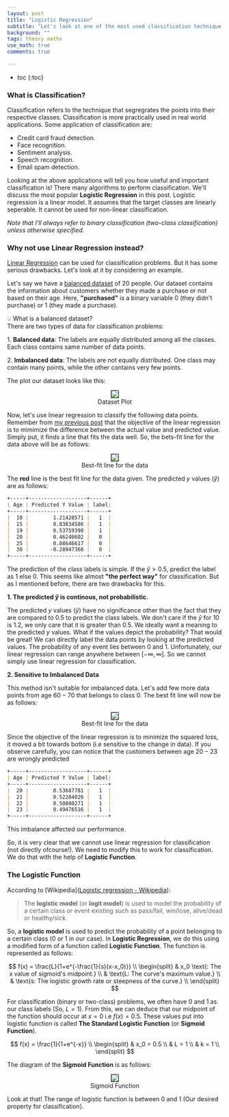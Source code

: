 ```yaml
---
layout: post
title: "Logistic Regression"
subtitle: "Let's look at one of the most used classification technique in detail"
background: ""
tags: theory maths
use_math: true
comments: true

---
```


* toc
  {:toc}

### What is Classification?

Classification refers to the technique that segregrates the points into their respective classes. Classification is more practically used in real world applications. Some application of classification are:

* Credit card fraud detection.
* Face recognition.
* Sentiment analysis.
* Speech recognition.
* Email spam detection.

Looking at the above applications will tell you how useful and important classification is!
There many algorithms to perform classification. We'll discuss the most popular **Logistic Regression** in this post. Logistic regression is a linear model. It assumes that the target classes are linearly seperable. It cannot be used for non-linear classification.

_Note that I'll always refer to binary classification (two-class classification) unless otherwise specified._

### Why not use Linear Regression instead?

[Linear Regression](https://chandu-4444.github.io/2021/12/07/linear-regression.html) can be used for classification problems. But it has some serious drawbacks. Let's look at it by considering an example.

Let's say we have a [balanced dataset](#balanced-vs-imbalanced) of $20$ people. Our dataset contains the information about customers whether they made a purchase or not based on their age. Here, **"purchased"** is a binary variable $0$ (they didn't purchase) or $1$ (they made a purchase). 

<div class="todo-container" id="balanced-vs-imbalanced">
<span class="todo-icon">💡</span> <span class="todo-head">What is a balanced dataset?</span>

<div class="todo-body">
There are two types of data for classification problems: 
<p>1. <b>Balanced data</b>: The labels are equally distributed among all the classes. Each class contains same number of data points. </p>
<p>2. <b>Imbalanced data</b>: The labels are not equally distributed. One class may contain many points, while the other contains very few points. </p>
</div>
</div>

The plot our dataset looks like this:

<center>
   <figure>
        <img src="https://miro.medium.com/max/459/1*n6wG6BdkXJegoFo9G7rg8g.png" style="border: 1px solid black; max-width: 60%;">
        <figcaption>Dataset Plot</figcaption>
    </figure>
</center>

Now, let's use linear regression to classify the following data points. Remember from [my previous post](https://chandu-4444.github.io/2021/12/07/linear-regression.html) that the objective of the linear regression is to mimimize the difference between the actual value and predicted value. Simply put, it finds a line that fits the data well. So, the bets-fit line for the data above will be as follows:

<center>
   <figure>
        <img src="https://miro.medium.com/max/466/1*lBc9kCcWfZxlvX-gdrVoUA.png" style="border: 1px solid black; max-width: 60%;">
        <figcaption>Best-fit line for the data</figcaption>
    </figure>
</center>

The **red** line is the best fit line for the data given. The predicted $y$ values ($\hat{y}$) are as follows:

```markdown
+-----+-------------------+------+
| Age | Predicted Y Value | label|
+-----+-------------------+------+
|  10 |        1.21428571 |   1  |
|  15 |        0.83834586 |   1  | 
|  19 |        0.53759398 |   1  |
|  20 |        0.46240602 |   0  |
|  25 |        0.08646617 |   0  |
|  30 |       -0.28947368 |   0  |
+-----+-------------------+------+
```

The prediction of the class labels is simple. If the $\hat{y} >0.5$, predict the label as $1$ else $0$. This seems like almost **"the perfect way"** for classification. But as I mentioned before, there are two drawbacks for this.

**1. The predicted $\hat{y}$ is continous, not probabilistic.**

The predicted $y$ values ($\hat{y}$) have no significance other than the fact that they are compared to $0.5$ to predict the class labels. We don't care if the $\hat{y}$ for $10$ is $1.2$, we only care that it is greater than $0.5$. We ideally want a meaning to the predicted $y$ values. What if the values depict the probability? That would be great! We can directly label the data points by looking at the predicted values.  The probability of any event lies between $0$ and $1$. Unfortunately, our linear regression can range anywhere between $[-\infty, \infty]$. So we cannot simply use linear regression for classification.

**2.  Sensitive to Imbalanced Data**

This method isn't suitable for imbalanced data. Let's add few more data points from age $60-70$ that belongs to class $0$. The best fit line will now be as follows:

<center>
   <figure>
        <img src="https://miro.medium.com/max/466/1*HFrHo41Fe9Zqo32v4_Sbcw.png" style="border: 1px solid black; max-width: 60%;">
        <figcaption>Best-fit line for the data</figcaption>
    </figure>
</center>

Since the objective of the linear regression is to minimize the squared loss, it moved a bit towards bottom (i.e sensitive to the change in data). If you observe carefully, you can notice that the customers between age $20-23$ are wrongly predicted

```markdown
+-----+-------------------+------+
| Age | Predicted Y Value | label|
+-----+-------------------+------+
|  20 |        0.53687781 |   1  |
|  21 |        0.52284026 |   1  |
|  22 |        0.50880271 |   1  |
|  23 |        0.49476516 |   1  |
+-----+-------------------+------+
```

This imbalance affected our performance. 

So, it is very clear that we cannot use linear regression for classification (not directly ofcourse!). We need to modify this to work for classification. We do that with the help of **Logistic  Function**.

### The Logistic Function

According to [Wikipedia]([Logistic regression - Wikipedia](https://en.wikipedia.org/wiki/Logistic_regression)):

> The **logistic model** (or **logit model**) is used to model the probability of a certain class or event existing such as pass/fail, win/lose, alive/dead or healthy/sick.

So, a **logistic model** is used to predict the probability of a point belonging to a certain class ($0 \text{ or } 1$ in our case). In **Logistic Regression**, we do this using a modified form of a function called **Logistic Function**. The function is represented as follows:

$$
f(x) = \frac{L}{1+e^{-\frac{1}{s}(x-x_0)}} \\
\begin{split}
& x_0 \text{: The x value of sigmoid's midpoint.} \\
& \text{L: The curve's maximum value.} \\
& \text{s: The logistic growth rate or steepness of the curve.} \\
\end{split}
$$

For classification (binary or two-class) problems, we often have $0$ and $1$ as our class labels (So, $L=1$). From this, we can deduce that our midpoint of the function should occur at  $x=0$ i.e $f(x)=0.5$. These values put into logistic function is called **The Standard Logistic Function** (or **Sigmoid Function**).

$$
f(x) = \frac{1}{1+e^{-x}} \\
\begin{split}
& x_0 = 0.5 \\
& L = 1 \\
& k = 1 \\
\end{split}
$$

The diagram of the **Sigmoid Function** is as follows:

<center>
   <figure>
        <img src="https://upload.wikimedia.org/wikipedia/commons/thumb/8/88/Logistic-curve.svg/320px-Logistic-curve.svg.png" style="border: 1px solid black; max-width: 70%;">
        <figcaption>Sigmoid Function</figcaption>
    </figure>
</center>

Look at that! The range of logistic function is between $0$ and $1$ (Our desired property for classification). 
